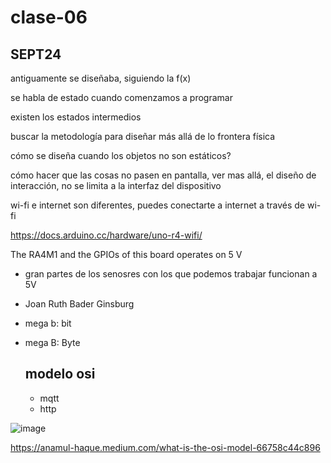 # clase-06

## SEPT24

antiguamente se diseñaba, siguiendo la f(x)

se habla de estado cuando comenzamos a programar

existen los estados intermedios

buscar la metodología para diseñar más allá de lo frontera física

cómo se diseña cuando los objetos no son estáticos?

cómo hacer que las cosas no pasen en pantalla, ver mas allá, el diseño de interacción, no se limita a la interfaz del dispositivo

wi-fi e internet son diferentes, puedes conectarte a internet a través de wi-fi

https://docs.arduino.cc/hardware/uno-r4-wifi/

The RA4M1 and the GPIOs of this board operates on 5 V
- gran partes de los senosres con los que podemos trabajar funcionan a 5V
- Joan Ruth Bader Ginsburg
- mega b: bit
- mega B: Byte

  ## modelo osi
  - mqtt
  - http


![image](https://github.com/user-attachments/assets/32cf5775-b965-40af-a7f6-2f42785a945a)


https://anamul-haque.medium.com/what-is-the-osi-model-66758c44c896
